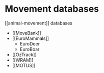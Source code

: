 # Movement databases
[[animal-movement]] databases

* [[MoveBank]]
* [[EuroMammals]]
	* EuroDeer
	* EuroBoar
* [[OzTrack]]
* [[WRAM]]
* [[MOTUS]]
